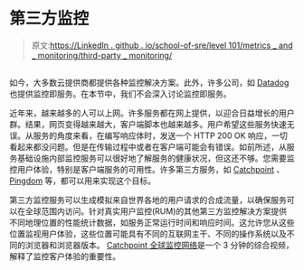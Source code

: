 # 第三方监控

> 原文:[https://LinkedIn . github . io/school-of-sre/level 101/metrics _ and _ monitoring/third-party _ monitoring/](https://linkedin.github.io/school-of-sre/level101/metrics_and_monitoring/third-party_monitoring/)

## 

如今，大多数云提供商都提供各种监控解决方案。此外，许多公司，如 [Datadog](https://www.datadoghq.com/) 也提供监控即服务。在本节中，我们不会深入讨论监控即服务。

近年来，越来越多的人可以上网。许多服务都在网上提供，以迎合日益增长的用户群。结果，网页变得越来越大，客户端脚本也越来越多。用户希望这些服务快速无误。从服务的角度来看，在编写响应体时，发送一个 HTTP 200 OK 响应，一切看起来都没问题。但是在传输过程中或者在客户端可能会有错误。如前所述，从服务基础设施内部监控服务可以很好地了解服务的健康状况，但这还不够。您需要监控用户体验，特别是客户端服务的可用性。许多第三方服务，如 [Catchpoint](https://www.catchpoint.com/) 、 [Pingdom](https://www.pingdom.com/) 等，都可以用来实现这个目标。

第三方监控服务可以生成模拟来自世界各地的用户请求的合成流量，以确保服务可以在全球范围内访问。针对真实用户监控(RUM)的其他第三方监控解决方案提供不同地理位置的性能统计数据，如服务正常运行时间和响应时间。这允许您从这些位置监视用户体验，这些位置可能具有不同的互联网主干、不同的操作系统以及不同的浏览器和浏览器版本。 [Catchpoint 全球监控网络](https://pages.catchpoint.com/overview-video)是一个 3 分钟的综合视频，解释了监控客户体验的重要性。